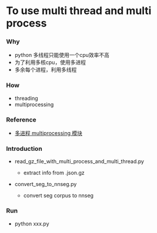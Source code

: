 # To use multi thread and multi process

### Why
- python 多线程只能使用一个cpu效率不高
- 为了利用多核cpu，使用多进程
- 多余每个进程，利用多线程


### How
- threading
- multiprocessing

### Reference
- [多进程 multiprocessing 模块](https://blog.csdn.net/cityzenoldwang/article/details/78584175)

### Introduction
- read_gz_file_with_multi_process_and_multi_thread.py
	- extract info from .json.gz 

- convert_seg_to_nnseg.py
	- convert seg corpus to nnseg 


### Run
- python xxx.py
